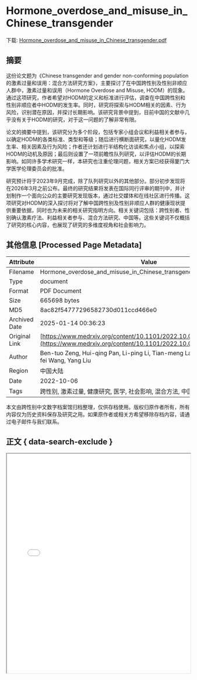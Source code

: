 # Hormone_overdose_and_misuse_in_Chinese_transgender

<!-- tcd_download_link -->
下载: <a href="../Hormone_overdose_and_misuse_in_Chinese_transgender.pdf" download>Hormone_overdose_and_misuse_in_Chinese_transgender.pdf</a>
<!-- tcd_download_link_end -->

## 摘要

<!-- tcd_abstract -->
这份论文题为《Chinese transgender and gender non-conforming population的激素过量和误用：混合方法研究方案》，主要探讨了在中国跨性别及性别非顺应人群中，激素过量和误用（Hormone Overdose and Misuse, HODM）的现象。通过这项研究，作者希望对HODM的定义和标准进行评估，调查在中国跨性别和性别非顺应者中HODM的发生率。同时，研究将探索与HODM相关的因素、行为风险，识别潜在原因，并探讨长期影响。该研究背景中提到，目前中国的文献中几乎没有关于HODM的研究，对于这一问题的了解非常有限。

论文的摘要中提到，该研究分为多个阶段，包括专家小组会议和利益相关者参与，以确定HODM的各类标准、类型和等级；随后进行横断面研究，以量化HODM发生率、相关因素及行为风险；作者还计划进行半结构化访谈和焦点小组，以探索HODM的动机及原因；最后则设置了一项前瞻性队列研究，以评估HODM的长期影响。如同许多学术研究一样，本研究也注重伦理问题，相关方案已经获得厦门大学医学伦理委员会的批准。

研究预计将于2023年9月完成，除了队列研究以外的其他部分。部分初步发现将在2026年3月之前公布。最终的研究结果将发表在国际同行评审的期刊中，并计划制作一个面向公众的主要研究发现版本，通过社交媒体和在线社区进行传播。这项研究对HODM的深入探讨将对了解中国跨性别及性别非顺应人群的健康现状提供重要依据，同时也为未来的相关研究指明方向。相关关键词包括：跨性别者、性别确认激素疗法、利益相关者参与、混合方法研究、中国等。这些关键词不仅概括了研究的核心内容，也展现了研究的多维度视角和社会影响力。

<!-- tcd_abstract_end -->

## 其他信息 [Processed Page Metadata]

| Attribute       | Value                                  |
|-----------------|----------------------------------------|
| Filename        | Hormone_overdose_and_misuse_in_Chinese_transgender.pdf                             |
| Type            | document                                 |
| Format          | PDF Document                               |
| Size            | 665698 bytes                           |
| MD5             | 8ac82f54777296582730d011ccd466e0                                  |
| Archived Date   | 2025-01-14 00:36:23                             |
| Original Link   | [https://www.medrxiv.org/content/10.1101/2022.10.05.22280725v1.full.pdf](https://www.medrxiv.org/content/10.1101/2022.10.05.22280725v1.full.pdf)                         |
| Author          | Ben-tuo Zeng, Hui-qing Pan, Li-ping Li, Tian-meng Lan, Zhen-yu Ye, Peng-fei Wang, Yang Liu                               |
 | Region          | 中国大陆                               |
| Date            | 2022-10-06                                 |
| Tags            | 跨性别, 激素过量, 健康研究, 医学, 社会影响, 混合方法, 中国跨性别者                                 |

本文由跨性别中文数字档案馆归档整理，仅供存档使用。版权归原作者所有，所有内容仅为历史资料保存及研究之用。如果原作者或相关方希望移除存档内容，请通过电子邮件与我们联系。

## 正文 { data-search-exclude }

<!-- tcd_main_text -->
<iframe src="../Hormone_overdose_and_misuse_in_Chinese_transgender.pdf" width="100%" height="600px">
    <p>无法显示PDF，请下载查看。</p>
</iframe>
<!-- tcd_main_text_end -->

